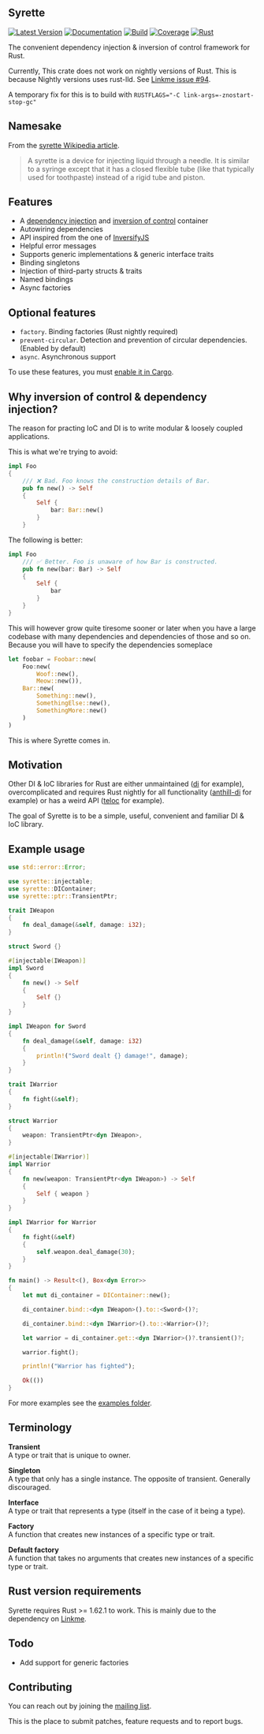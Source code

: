 ## Syrette
[![Latest Version](https://img.shields.io/crates/v/syrette)](https://crates.io/crates/syrette)
[![Documentation](https://img.shields.io/badge/docs.rs-syrette-blueviolet)](https://docs.rs/syrette)
[![Build](https://img.shields.io/circleci/build/github/HampusMat/Syrette/master)](https://app.circleci.com/pipelines/github/HampusMat/Syrette)
[![Coverage](https://img.shields.io/codecov/c/github/HampusMat/Syrette)](https://app.codecov.io/gh/HampusMat/Syrette)
[![Rust](https://img.shields.io/badge/rust-1.62.1%2B-informational)](#rust-version-requirements)

The convenient dependency injection & inversion of control framework for Rust.

<div class="warning">

Currently, This crate does not work on nightly versions of Rust. This is because Nightly
versions uses rust-lld. See [Linkme issue #94](https://github.com/dtolnay/linkme/issues/94).

A temporary fix for this is to build with `RUSTFLAGS="-C link-args=-znostart-stop-gc"`
</div>

## Namesake
From the [syrette Wikipedia article](https://en.wikipedia.org/wiki/Syrette).
> A syrette is a device for injecting liquid through a needle.
> It is similar to a syringe except that it has a closed flexible
> tube (like that typically used for toothpaste) instead of a rigid tube and piston.

## Features
- A [dependency injection](https://en.wikipedia.org/wiki/Dependency_injection) and [inversion of control](https://en.wikipedia.org/wiki/Inversion_of_control) container
- Autowiring dependencies
- API inspired from the one of [InversifyJS](https://github.com/inversify/InversifyJS)
- Helpful error messages
- Supports generic implementations & generic interface traits
- Binding singletons
- Injection of third-party structs & traits
- Named bindings
- Async factories

## Optional features
- `factory`. Binding factories (Rust nightly required)
- `prevent-circular`. Detection and prevention of circular dependencies. (Enabled by default)
- `async`. Asynchronous support

To use these features, you must [enable it in Cargo](https://doc.rust-lang.org/cargo/reference/features.html#dependency-features).

## Why inversion of control & dependency injection?
The reason for practing IoC and DI is to write modular & loosely coupled applications.

This is what we're trying to avoid:
```rust
impl Foo
{
    /// ❌ Bad. Foo knows the construction details of Bar.
    pub fn new() -> Self
    {
        Self {
            bar: Bar::new()
        }
    }
```

The following is better:
```rust
impl Foo
    /// ✅ Better. Foo is unaware of how Bar is constructed.
    pub fn new(bar: Bar) -> Self
    {
        Self {
            bar
        }
    }
}
```

This will however grow quite tiresome sooner or later when you have a large codebase
with many dependencies and dependencies of those and so on. Because you will have to
specify the dependencies someplace

```rust
let foobar = Foobar::new(
    Foo:new(
        Woof::new(),
        Meow::new()),
    Bar::new(
        Something::new(),
        SomethingElse::new(),
        SomethingMore::new()
    )
)
```

This is where Syrette comes in.

## Motivation
Other DI & IoC libraries for Rust are either unmaintained ([di](https://crates.io/crates/di) for example),
overcomplicated and requires Rust nightly for all functionality ([anthill-di](https://crates.io/crates/anthill-di) for example)
or has a weird API ([teloc](https://crates.io/crates/teloc) for example).

The goal of Syrette is to be a simple, useful, convenient and familiar DI & IoC library.

## Example usage
```rust
use std::error::Error;

use syrette::injectable;
use syrette::DIContainer;
use syrette::ptr::TransientPtr;

trait IWeapon
{
	fn deal_damage(&self, damage: i32);
}

struct Sword {}

#[injectable(IWeapon)]
impl Sword
{
	fn new() -> Self
	{
		Self {}
	}
}

impl IWeapon for Sword
{
	fn deal_damage(&self, damage: i32)
	{
		println!("Sword dealt {} damage!", damage);
	}
}

trait IWarrior
{
	fn fight(&self);
}

struct Warrior
{
	weapon: TransientPtr<dyn IWeapon>,
}

#[injectable(IWarrior)]
impl Warrior
{
	fn new(weapon: TransientPtr<dyn IWeapon>) -> Self
	{
		Self { weapon }
	}
}

impl IWarrior for Warrior
{
	fn fight(&self)
	{
		self.weapon.deal_damage(30);
	}
}

fn main() -> Result<(), Box<dyn Error>>
{
	let mut di_container = DIContainer::new();

	di_container.bind::<dyn IWeapon>().to::<Sword>()?;

	di_container.bind::<dyn IWarrior>().to::<Warrior>()?;

	let warrior = di_container.get::<dyn IWarrior>()?.transient()?;

	warrior.fight();

	println!("Warrior has fighted");

	Ok(())
}
```

For more examples see the [examples folder](https://git.hampusmat.com/syrette/tree/examples).

## Terminology
**Transient**<br>
A type or trait that is unique to owner.

**Singleton**<br>
A type that only has a single instance. The opposite of transient. Generally discouraged.

**Interface**<br>
A type or trait that represents a type (itself in the case of it being a type).

**Factory**<br>
A function that creates new instances of a specific type or trait.

**Default factory**<br>
A function that takes no arguments that creates new instances of a specific type or trait.

## Rust version requirements
Syrette requires Rust >= 1.62.1 to work. This is mainly due to the dependency on [Linkme](https://crates.io/crates/linkme).

## Todo
- Add support for generic factories

## Contributing
You can reach out by joining the [mailing list](https://lists.hampusmat.com/postorius/lists/syrette.lists.hampusmat.com/).

This is the place to submit patches, feature requests and to report bugs.

